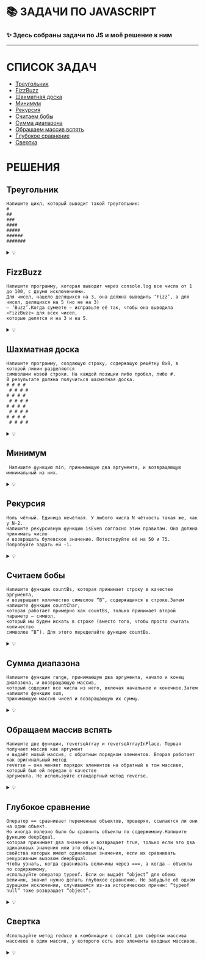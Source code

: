 #  :books: ЗАДАЧИ ПО JAVASCRIPT 

### ✨ Здесь собраны задачи по JS и моё решение к ним
***

#  СПИСОК ЗАДАЧ

 + [Треугольник](#треугольник)
 + [FizzBuzz](#fizzbuzz)
 + [Шахматная доска](#шахматная-доска)
 + [Минимум](#минимум)
 + [Рекурсия](#рекурсия)
 + [Считаем бобы](#считаем-бобы)
 + [Сумма диапазона](#сумма-диапазона)
 + [Обращаем массив вспять](#обращаем-массив-вспять)
 + [Глубокое сравнение](#глубокое-сравнение)
 + [Свертка](#cвертка)


# РЕШЕНИЯ

## Треугольник
```
Напишите цикл, который выводит такой треугольник:
#
##
###
####
#####
######
#######
```

<details><summary>💡</summary>
<p>

```
let i = "#";
while (i.length <= 7){
    console.log(i)
    i = i + "#"
}
```
или
```
for (let a = "#"; a.length <= 7; a = a + "#") {
  console.log(a)
}
```


</p>
</details>

## FizzBuzz
```
Напишите программу, которая выводит через console.log все числа от 1 до 100, с двумя исключениями. 
Для чисел, нацело делящихся на 3, она должна выводить ‘Fizz’, а для чисел, делящихся на 5 (но не на 3)
– ‘Buzz’.Когда сумеете – исправьте её так, чтобы она выводила «FizzBuzz» для всех чисел,
которые делятся и на 3 и на 5.
```

<details><summary>💡</summary>
<p>

```
 for (let i = 0; i <= 100; i++) {
  if(i % 3 === 0 && i % 5 === 0){
    console.log("FizzBuzz");
  } else if(i % 5 === 0){
    console.log("Buzz");
  } else if(i % 3 === 0){ 
    console.log("Fizz");
  }  else {
    console.log(i);
  }
}
```
</p>
</details>


## Шахматная доска

```
Напишите программу, создающую строку, содержащую решётку 8х8, в которой линии разделяются
символами новой строки. На каждой позиции либо пробел, либо #.
В результате должна получиться шахматная доска.
# # # #
 # # # #
# # # #
 # # # #
# # # #
 # # # #
# # # #
 # # # #
```

<details><summary>💡</summary>
<p>

```
let board = ""
for  (let col = 0; col <= 7; col++){
  for (let row = 0; row <= 7; row++) {
    const isRowIndexEven = row % 2 === 0
    const isColIndexEven = col % 2 === 0
    board += (isRowIndexEven && isColIndexEven) || (!isRowIndexEven && !isColIndexEven) ? '#': ' '
 }
  board += '\n'
 }

console.log(board)
```

</p>
</details>

## Минимум


```
 Напишите функцию min, принимающую два аргумента, и возвращающую минимальный из них.
```

<details><summary>💡</summary>
<p>

```
function min(a,b){
  if(a > b){
  return b
 }
  return a
}
 min(66,745)
 ```
</p>
</details>

## Рекурсия
```
Ноль чётный. Единица нечётная. У любого числа N чётность такая же, как у N-2.
Напишите рекурсивную функцию isEven согласно этим правилам. Она должна принимать число 
и возвращать булевское значение. Потестируйте её на 50 и 75. Попробуйте задать ей -1. 
```

<details><summary>💡</summary>
<p>

```
function isEven(n){
  if(n === 0){
    return true
  } else if (n === 1) {
    return false
  } else if (n < 0){
    return isEven(n + 2)
  }
  return isEven(n - 2)
}

isEven(50)
```
</p>
</details>

## Считаем бобы
```
Напишите функцию countBs, которая принимает строку в качестве аргумента,
и возвращает количество символов “B”, содержащихся в строке.Затем напишите функцию countChar,
которая работает примерно как countBs, только принимает второй параметр — символ,
который мы будем искать в строке (вместо того, чтобы просто считать количество
символов “B”). Для этого переделайте функцию countBs.
```

<details><summary>💡</summary>
<p>

```
 function countChar(string,letter){
  let counter = 0;
	for (let i = 0; i < string.length; i++) {
	  if (string[i] === letter) {
      counter++
    }
  }
    return counter
  }

countChar("аmbassador",'s')
```
</p>
</details>

## Сумма диапазона
```
Напишите функцию range, принимающую два аргумента, начало и конец диапазона, и возвращающую массив, 
который содержит все числа из него, включая начальное и конечное.Затем напишите функцию sum,
принимающую массив чисел и возвращающую их сумму.
```

<details><summary>💡</summary>
<p>

```
function range(a,b){
  let rangeOfNumbers = []
  for(; a <= b; a++){
    rangeOfNumbers.push(a)
  }
  return rangeOfNumbers
}
```
и
```

function sum(range){
  let sum = range.reduce((accum,current) => accum + current)
  return sum
}

sum(range(5,9))
```


</p>
</details>

## Обращаем массив вспять
```
Напишите две функции, reverseArray и reverseArrayInPlace. Первая получает массив как аргумент
и выдаёт новый массив, с обратным порядком элементов. Вторая работает как оригинальный метод 
reverse – она меняет порядок элементов на обратный в том массиве, который был ей передан в качестве 
аргумента. Не используйте стандартный метод reverse.
```

<details><summary>💡</summary>
<p>

```
let names = ["Вероника","Влад","Женя","Катя"]
```
```
function reverseArray(bar){
  let foo = []
  for(let i = bar.length - 1; i >= 0 ; i-- ){
    foo.push(bar[i])
  }
  return foo

reverseArray(names)
```
и
```
function reverseArrayInPlace(bar){
  for(let i = 0; i <= Math.floor((bar.length - 1)/2); i++){
    let elem = bar[i]
    bar[i] = bar[bar.length - 1 - i]
    bar[bar.length - 1 - i] = elem
  }
  return bar
}
 
reverseArrayInPlace(names)
```

</p>
</details>

## Глубокое сравнение

```
Оператор == сравнивает переменные объектов, проверяя, ссылаются ли они на один объект. 
Но иногда полезно было бы сравнить объекты по содержимому.Напишите функцию deepEqual, 
которая принимает два значения и возвращает true, только если это два одинаковых значения или это объекты,
свойства которых имеют одинаковые значения, если их сравнивать рекурсивным вызовом deepEqual.
Чтобы узнать, когда сравнивать величины через ===, а когда – объекты по содержимому,
используйте оператор typeof. Если он выдаёт “object” для обеих величин, значит нужно делать глубокое сравнение. Не забудьте об одном дурацком исключении, случившемся из-за исторических причин: “typeof null” тоже возвращает “object”.
```

<details><summary>💡</summary>
<p>

```
 function deepEqual(foo, bar){
  if(foo && typeof foo === 'object' && bar && typeof bar === 'object' ) {
    for(key in foo){
      if(bar.hasOwnProperty(key)){
       const isEqual = deepEqual(foo[key], bar[key])
       if(!isEqual) return false
      } else {
        return false
      }
    }
    for(key in bar){
      if(!foo.hasOwnProperty(key)) return false
    }
    return true
  }   
  else if (typeof foo !== 'object' && typeof bar !== 'object') {
    if(foo === bar){
      return true
    }
  }
  return false
}
```
</p>
</details>

## Свертка

```
Используйте метод reduce в комбинации с concat для свёртки массива массивов в один массив, у которого есть все элементы входных массивов.
```

<details><summary>💡</summary>
<p>

```
let foo = [[1, 2, 3], [4, 5], [6]]

let result = foo.reduce((accum, current) => accum.concat(current),[])
```
</p>
</details>



